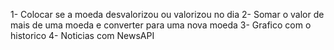 1- Colocar se a moeda desvalorizou ou valorizou no dia
2- Somar o valor de mais de uma moeda e converter para uma nova moeda
3- Grafico com o historico
4- Noticias com NewsAPI

